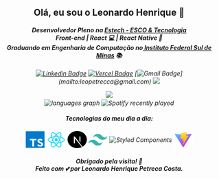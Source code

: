  <div align="center">
  
  <h2>Olá, eu sou o Leonardo Henrique 👋</h2>
  <h4><em>Desenvolvedor Pleno na <a href="https://neoestech.com.br/site/">Estech - ESCO & Tecnologia</a> <br/>Front-end | React 💻 | React Native 📱 </br>Graduando em Engenharia de Computação no<a href="https://portal.pcs.ifsuldeminas.edu.br/"> Instituto Federal Sul de Minas</a> 📚</h4>

  [![Linkedin Badge](https://img.shields.io/badge/-LinkedIn-blue?style=flat-square&logo=Linkedin&logoColor=white&link=https://www.linkedin.com/in/leonardo-henrique-33a3ab210/)](https://www.linkedin.com/in/leonardo-henrique-33a3ab210/)
  [![Vercel Badge](https://img.shields.io/badge/-Vercel-blueviolet?style=flat-square&logo=Vercel&link=https://https://vercel.com/azevgabriel/)](https://vercel.com/leohpc/)
  [![Gmail Badge](https://img.shields.io/badge/-Email-c14438?style=flat-square&labelColor=c14438&logo=gmail&logoColor=white&link="mailto:leopetrecca@gmail.com")](mailto:leopetrecca@gmail.com)
  ![](https://komarev.com/ghpvc/?username=leohpc&color=006bed)
  
  <img src="batman-image.png" width=820px/>
  
  <div align="center">
    <img src="https://github-readme-stats.vercel.app/api/top-langs?locale=pt-br&hide_title=false&layout=compact&card_width=320&langs_count=8&theme=react&hide_border=false&username=LeoHPC" height="215" alt="languages graph" />
    <img src="https://spotify-recently-played-readme.vercel.app/api?user=222fbtpopzzerg7jati6fz6ci&count=3" alt="Spotify recently played"  /> 
  </div>

  <h4>Tecnologias do meu dia a dia:</h4>
  <div style="display: inline_block">
    <img align="center" alt="TypeScript" height="40" width="45" src="https://github.com/devicons/devicon/blob/master/icons/typescript/typescript-original.svg">
    <img align="center" alt="ReactJS" height="45" width="45" src="https://github.com/vscode-icons/vscode-icons/blob/master/icons/file_type_reactjs.svg">
    <img align="center" alt="Nextjs" height="40" width="45" src="https://github.com/devicons/devicon/blob/master/icons/nextjs/nextjs-original.svg" />
    <img align="center" alt="Tailwindcss" height="45" width="45" src="https://github.com/devicons/devicon/blob/master/icons/tailwindcss/tailwindcss-plain.svg" /> 
    <img align="center" alt="Styled Components" height="45" width="45" src="https://www.styled-components.com/atom.png" />
    <img align="center" alt="Vite" height="40" width="45" src="https://github.com/vscode-icons/vscode-icons/blob/master/icons/file_type_vite.svg">                         
  </div>

  <h4>Obrigado pela visita! 🙇 <br>Feito com 💕 por Leonardo Henrique Petreca Costa.</h4>
  
</div>
